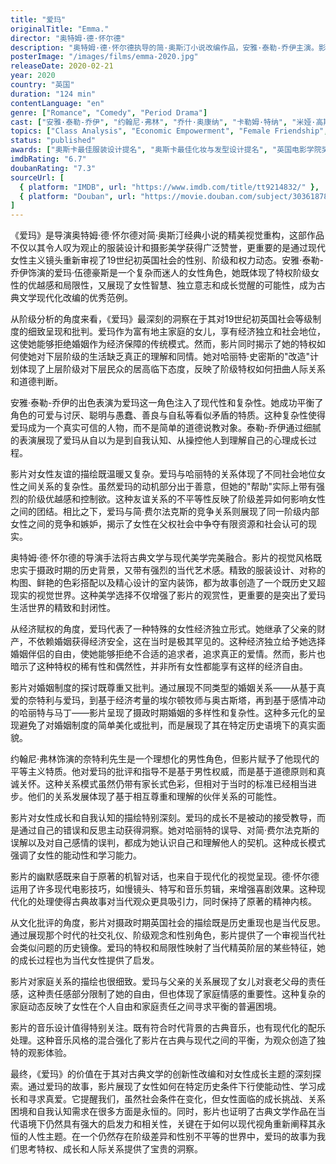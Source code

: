 ```yaml
---
title: "爱玛"
originalTitle: "Emma."
director: "奥特姆·德·怀尔德"
description: "奥特姆·德·怀尔德执导的简·奥斯汀小说改编作品，安雅·泰勒-乔伊主演。影片讲述摄政时期英格兰富有的年轻女性爱玛·伍德豪斯热衷于为他人做媒，却在这一过程中发现自己内心真实情感的故事。导演以精致的视觉美学和现代女性主义视角重新诠释了这一经典文学作品，深刻探讨了女性独立、阶级意识、婚姻选择以及成长觉醒等重要主题。"
posterImage: "/images/films/emma-2020.jpg"
releaseDate: 2020-02-21
year: 2020
country: "英国"
duration: "124 min"
contentLanguage: "en"
genre: ["Romance", "Comedy", "Period Drama"]
cast: ["安雅·泰勒-乔伊", "约翰尼·弗林", "乔什·奥康纳", "卡勒姆·特纳", "米娅·高斯"]
topics: ["Class Analysis", "Economic Empowerment", "Female Friendship", "Gender Norms", "Historical Context", "Cultural Critique", "Arts and Performance", "Identity Formation"]
status: "published"
awards: ["奥斯卡最佳服装设计提名", "奥斯卡最佳化妆与发型设计提名", "英国电影学院奖最佳服装设计", "好莱坞服装设计师工会奖"]
imdbRating: "6.7"
doubanRating: "7.3"
sourceUrl: [
  { platform: "IMDB", url: "https://www.imdb.com/title/tt9214832/" },
  { platform: "Douban", url: "https://movie.douban.com/subject/30361878/" }
]
---
```


《爱玛》是导演奥特姆·德·怀尔德对简·奥斯汀经典小说的精美视觉重构，这部作品不仅以其令人叹为观止的服装设计和摄影美学获得广泛赞誉，更重要的是通过现代女性主义镜头重新审视了19世纪初英国社会的性别、阶级和权力动态。安雅·泰勒-乔伊饰演的爱玛·伍德豪斯是一个复杂而迷人的女性角色，她既体现了特权阶级女性的优越感和局限性，又展现了女性智慧、独立意志和成长觉醒的可能性，成为古典文学现代化改编的优秀范例。

从阶级分析的角度来看，《爱玛》最深刻的洞察在于其对19世纪初英国社会等级制度的细致呈现和批判。爱玛作为富有地主家庭的女儿，享有经济独立和社会地位，这使她能够拒绝婚姻作为经济保障的传统模式。然而，影片同时揭示了她的特权如何使她对下层阶级的生活缺乏真正的理解和同情。她对哈丽特·史密斯的"改造"计划体现了上层阶级对下层民众的居高临下态度，反映了阶级特权如何扭曲人际关系和道德判断。

安雅·泰勒-乔伊的出色表演为爱玛这一角色注入了现代性和复杂性。她成功平衡了角色的可爱与讨厌、聪明与愚蠢、善良与自私等看似矛盾的特质。这种复杂性使得爱玛成为一个真实可信的人物，而不是简单的道德说教对象。泰勒-乔伊通过细腻的表演展现了爱玛从自以为是到自我认知、从操控他人到理解自己的心理成长过程。

影片对女性友谊的描绘既温暖又复杂。爱玛与哈丽特的关系体现了不同社会地位女性之间关系的复杂性。虽然爱玛的动机部分出于善意，但她的"帮助"实际上带有强烈的阶级优越感和控制欲。这种友谊关系的不平等性反映了阶级差异如何影响女性之间的团结。相比之下，爱玛与简·费尔法克斯的竞争关系则展现了同一阶级内部女性之间的竞争和嫉妒，揭示了女性在父权社会中争夺有限资源和社会认可的现实。

奥特姆·德·怀尔德的导演手法将古典文学与现代美学完美融合。影片的视觉风格既忠实于摄政时期的历史背景，又带有强烈的当代艺术感。精致的服装设计、对称的构图、鲜艳的色彩搭配以及精心设计的室内装饰，都为故事创造了一个既历史又超现实的视觉世界。这种美学选择不仅增强了影片的观赏性，更重要的是突出了爱玛生活世界的精致和封闭性。

从经济赋权的角度，爱玛代表了一种特殊的女性经济独立形式。她继承了父亲的财产，不依赖婚姻获得经济安全，这在当时是极其罕见的。这种经济独立给予她选择婚姻伴侣的自由，使她能够拒绝不合适的追求者，追求真正的爱情。然而，影片也暗示了这种特权的稀有性和偶然性，并非所有女性都能享有这样的经济自由。

影片对婚姻制度的探讨既尊重又批判。通过展现不同类型的婚姻关系——从基于真爱的奈特利与爱玛，到基于经济考量的埃尔顿牧师与奥古斯塔，再到基于感情冲动的哈丽特与马丁——影片呈现了摄政时期婚姻的多样性和复杂性。这种多元化的呈现避免了对婚姻制度的简单美化或批判，而是展现了其在特定历史语境下的真实面貌。

约翰尼·弗林饰演的奈特利先生是一个理想化的男性角色，但影片赋予了他现代的平等主义特质。他对爱玛的批评和指导不是基于男性权威，而是基于道德原则和真诚关怀。这种关系模式虽然仍带有家长式色彩，但相对于当时的标准已经相当进步。他们的关系发展体现了基于相互尊重和理解的伙伴关系的可能性。

影片对女性成长和自我认知的描绘特别深刻。爱玛的成长不是被动的接受教导，而是通过自己的错误和反思主动获得洞察。她对哈丽特的误导、对简·费尔法克斯的误解以及对自己感情的误判，都成为她认识自己和理解他人的契机。这种成长模式强调了女性的能动性和学习能力。

影片的幽默感既来自于原著的机智对话，也来自于现代化的视觉呈现。德·怀尔德运用了许多现代电影技巧，如慢镜头、特写和音乐剪辑，来增强喜剧效果。这种现代化的处理使得古典故事对当代观众更具吸引力，同时保持了原著的精神内核。

从文化批评的角度，影片对摄政时期英国社会的描绘既是历史重现也是当代反思。通过展现那个时代的社交礼仪、阶级观念和性别角色，影片提供了一个审视当代社会类似问题的历史镜像。爱玛的特权和局限性映射了当代精英阶层的某些特征，她的成长过程也为当代女性提供了启发。

影片对家庭关系的描绘也很细致。爱玛与父亲的关系展现了女儿对衰老父母的责任感，这种责任感部分限制了她的自由，但也体现了家庭情感的重要性。这种复杂的家庭动态反映了女性在个人自由和家庭责任之间寻求平衡的普遍困境。

影片的音乐设计值得特别关注。既有符合时代背景的古典音乐，也有现代化的配乐处理。这种音乐风格的混合强化了影片在古典与现代之间的平衡，为观众创造了独特的观影体验。

最终，《爱玛》的价值在于其对古典文学的创新性改编和对女性成长主题的深刻探索。通过爱玛的故事，影片展现了女性如何在特定历史条件下行使能动性、学习成长和寻求真爱。它提醒我们，虽然社会条件在变化，但女性面临的成长挑战、关系困境和自我认知需求在很多方面是永恒的。同时，影片也证明了古典文学作品在当代语境下仍然具有强大的启发力和相关性，关键在于如何以现代视角重新阐释其永恒的人性主题。在一个仍然存在阶级差异和性别不平等的世界中，爱玛的故事为我们思考特权、成长和人际关系提供了宝贵的洞察。